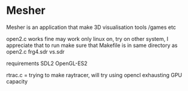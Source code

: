 Mesher
======

Mesher is an application that make 3D visualisation tools /games etc

open2.c works fine 
may work only linux on, try on other system, I appreciate that
to run 
make sure that Makefile is in same directory as open2.c frg4.sdr vs.sdr

requirements
  SDL2
  OpenGL-ES2
  
rtrac.c = trying to make raytracer, will try using opencl exhausting GPU capacity
